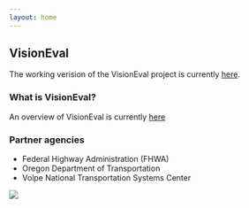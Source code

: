 ```yaml
---
layout: home
---
```


## VisionEval

The working verision of the VisionEval project is currently [here](https://github.com/gregorbj/VisionEval).

### What is VisionEval?

An overview of VisionEval is currently [here](https://gregorbj.github.io/VisionEval/)

### Partner agencies

- Federal Highway Administration (FHWA)
- Oregon Department of Transportation
- Volpe National Transportation Systems Center

![](https://gregorbj.github.io/VisionEval/website/visioneval_logo.png)
